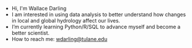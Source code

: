 - Hi, I'm Wallace Darling
- I am interested in using data analysis to better understand how changes in local and global hydrology affect our lives.
- I’m currently learning Python/R/SQL to advance myself and become a better scientist.
- How to reach me: wdarling@tulane.edu



